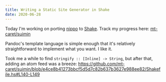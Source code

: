 ```yaml
---
title: Writing a Static Site Generator in Shake
date: 2020-06-28
---
```


Today I'm working on porting [nippo](https://github.com/mt-caret/nippo/) to
[Shake](https://shakebuild.com/).
Track my progress here: [mt-caret/suimin](https://github.com/mt-caret/suimin)

Pandoc's template language is simple enough that it's relatively
straightforward to implement what you want. I like it.

Took me a while to find `stringify :: [Inline] -> String`, but after that,
adding an atom feed was a breeze: <https://github.com/mt-caret/suimin/blob/e4ce8b41273bbcf5d5d7c82b637b3627e988ee82/Shakefile.hs#L140-L149>

<!--
- lsp for markdown?
-->
